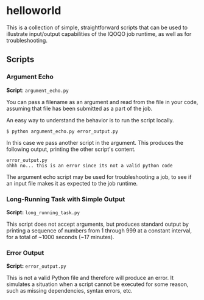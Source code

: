 
# helloworld

This is a collection of simple, straightforward scripts that can be used to illustrate input/output capabilities of the IQOQO job runtime,
as well as for troubleshooting.

## Scripts

### Argument Echo 

**Script**: `argument_echo.py`

You can pass a filename as an argument and read from the file in your code, assuming that file has been submitted as a part of the job.

An easy way to understand the behavior is to run the script locally.

```
$ python argument_echo.py error_output.py
```

In this case we pass another script in the argument. This produces the following output, printing the other script's content.

```
error_output.py
ohhh no... this is an error since its not a valid python code
```

The argument echo script may be used for troubleshooting a job, to see if an input file makes it as expected to the job runtime.

### Long-Running Task with Simple Output

**Script:** `long_running_task.py`

This script does not accept arguments, but produces standard output by printing a sequence of numbers from 1 through 999 at a constant interval, 
for a total of ~1000 seconds (~17 minutes).

### Error Output

**Script:** `error_output.py`

This is not a valid Python file and therefore will produce an error. 
It simulates a situation when a script cannot be executed for some reason, such as missing dependencies, syntax errors, etc.